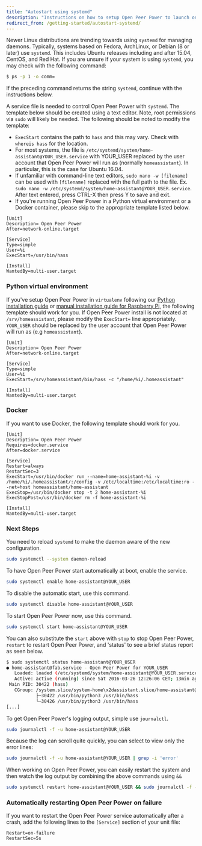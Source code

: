 ```yaml
---
title: "Autostart using systemd"
description: "Instructions on how to setup Open Peer Power to launch on boot using systemd."
redirect_from: /getting-started/autostart-systemd/
---
```


Newer Linux distributions are trending towards using `systemd` for managing daemons. Typically, systems based on Fedora, ArchLinux, or Debian (8 or later) use `systemd`. This includes Ubuntu releases including and after 15.04, CentOS, and Red Hat. If you are unsure if your system is using `systemd`, you may check with the following command:

```bash
$ ps -p 1 -o comm=
```

If the preceding command returns the string `systemd`, continue with the instructions below.

A service file is needed to control Open Peer Power with `systemd`. The template below should be created using a text editor. Note, root permissions via `sudo` will likely be needed. The following should be noted to modify the template:

- `ExecStart` contains the path to `hass` and this may vary. Check with `whereis hass` for the location.
- For most systems, the file is `/etc/systemd/system/home-assistant@YOUR_USER.service` with YOUR_USER replaced by the user account that Open Peer Power will run as (normally `homeassistant`).  In particular, this is the case for Ubuntu 16.04.
- If unfamiliar with command-line text editors, `sudo nano -w [filename]` can be used with `[filename]` replaced with the full path to the file.  Ex. `sudo nano -w /etc/systemd/system/home-assistant@YOUR_USER.service`.  After text entered, press CTRL-X then press Y to save and exit.
- If you're running Open Peer Power in a Python virtual environment or a Docker container, please skip to the appropriate template listed below.

```text
[Unit]
Description= Open Peer Power
After=network-online.target

[Service]
Type=simple
User=%i
ExecStart=/usr/bin/hass

[Install]
WantedBy=multi-user.target
```

### Python virtual environment

If you've setup Open Peer Power in `virtualenv` following our [Python installation guide](/getting-started/installation-virtualenv/) or [manual installation guide for Raspberry Pi](/getting-started/installation-raspberry-pi/), the following template should work for you. If Open Peer Power install is not located at `/srv/homeassistant`, please modify the `ExecStart=` line appropriately. `YOUR_USER` should be replaced by the user account that Open Peer Power will run as (e.g `homeassistant`).

```text
[Unit]
Description= Open Peer Power
After=network-online.target

[Service]
Type=simple
User=%i
ExecStart=/srv/homeassistant/bin/hass -c "/home/%i/.homeassistant"

[Install]
WantedBy=multi-user.target
```

### Docker

If you want to use Docker, the following template should work for you.

```text
[Unit]
Description= Open Peer Power
Requires=docker.service
After=docker.service

[Service]
Restart=always
RestartSec=3
ExecStart=/usr/bin/docker run --name=home-assistant-%i -v /home/%i/.homeassistant/:/config -v /etc/localtime:/etc/localtime:ro --net=host homeassistant/home-assistant
ExecStop=/usr/bin/docker stop -t 2 home-assistant-%i
ExecStopPost=/usr/bin/docker rm -f home-assistant-%i

[Install]
WantedBy=multi-user.target
```

### Next Steps

You need to reload `systemd` to make the daemon aware of the new configuration.

```bash
sudo systemctl --system daemon-reload
```

To have Open Peer Power start automatically at boot, enable the service.

```bash
sudo systemctl enable home-assistant@YOUR_USER
```

To disable the automatic start, use this command.

```bash
sudo systemctl disable home-assistant@YOUR_USER
```

To start Open Peer Power now, use this command.
```bash
sudo systemctl start home-assistant@YOUR_USER
```

You can also substitute the `start` above with `stop` to stop Open Peer Power, `restart` to restart Open Peer Power, and 'status' to see a brief status report as seen below.

```bash
$ sudo systemctl status home-assistant@YOUR_USER
● home-assistant@fab.service - Open Peer Power for YOUR_USER
   Loaded: loaded (/etc/systemd/system/home-assistant@YOUR_USER.service; enabled; vendor preset: disabled)
   Active: active (running) since Sat 2016-03-26 12:26:06 CET; 13min ago
 Main PID: 30422 (hass)
   CGroup: /system.slice/system-home\x2dassistant.slice/home-assistant@YOUR_USER.service
           ├─30422 /usr/bin/python3 /usr/bin/hass
           └─30426 /usr/bin/python3 /usr/bin/hass
[...]
```

To get Open Peer Power's logging output, simple use `journalctl`.

```bash
sudo journalctl -f -u home-assistant@YOUR_USER
```

Because the log can scroll quite quickly, you can select to view only the error lines:
```bash
sudo journalctl -f -u home-assistant@YOUR_USER | grep -i 'error'
```

When working on Open Peer Power, you can easily restart the system and then watch the log output by combining the above commands using `&&`

```bash
sudo systemctl restart home-assistant@YOUR_USER && sudo journalctl -f -u home-assistant@YOUR_USER
```

### Automatically restarting Open Peer Power on failure

If you want to restart the Open Peer Power service automatically after a crash, add the following lines to the `[Service]` section of your unit file:

```text
Restart=on-failure
RestartSec=5s
```
